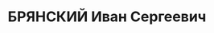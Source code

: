 ---
title: БРЯНСКИЙ Иван Сергеевич
description: "Род. 1897, Московская обл., Калининский р-н, с. Лужники. Сын торговца.\
  \ Б/п.\n Майор, нач. отделения штаба пункта ПВО г. Баку. Прож.: Аз.ССР, г.Баку.\n\
  \ Арестован в 1937\n Обвинение: ст.ст. 58-7, 58-11 УК ГССР - член к-р организации,\
  \ вредитель.\n Приговор: тройка при НКВД ГССР, 05.01.1938 - ВМН с конфискацией имущества.\n\
  \ Расстрелян 05.01.1938\n Источники: Сталинский список от 22.11.1937 (Грузинская\
  \ ССР, Кат.1)| Ларькин В.В. Политические репрессии командно-начальствующего состава\
  \ Закавказского Военного Округа в 1937-1938 гг. - Санкт-Петербург, 2016"
---